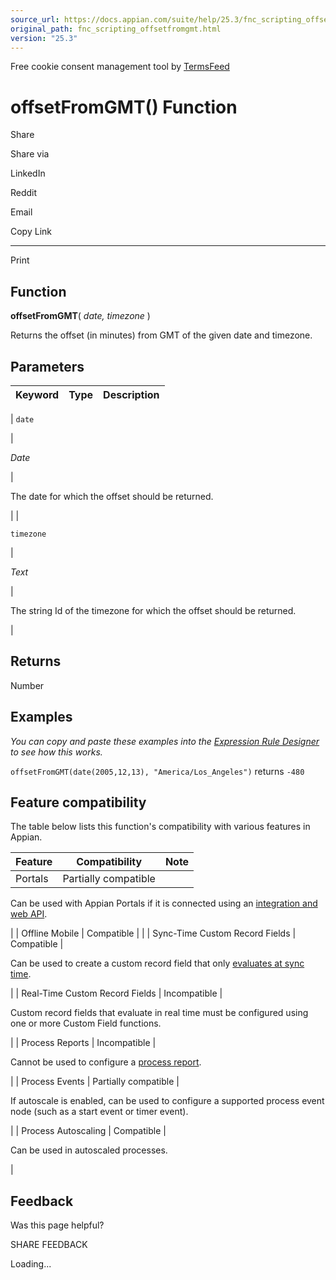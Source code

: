 ```yaml
---
source_url: https://docs.appian.com/suite/help/25.3/fnc_scripting_offsetfromgmt.html
original_path: fnc_scripting_offsetfromgmt.html
version: "25.3"
---
```


Free cookie consent management tool by [TermsFeed](https://www.termsfeed.com/)

# offsetFromGMT() Function

Share

Share via

LinkedIn

Reddit

Email

Copy Link

* * *

Print

## Function

**offsetFromGMT**( _date, timezone_ )

Returns the offset (in minutes) from GMT of the given date and timezone.

## Parameters

| Keyword | Type | Description |
| --- | --- | --- |
|
`date`

 |

_Date_

 |

The date for which the offset should be returned.

 |
|

`timezone`

 |

_Text_

 |

The string Id of the timezone for which the offset should be returned.

 |

## Returns

Number

## Examples

_You can copy and paste these examples into the [Expression Rule Designer](Expression_Rules.html) to see how this works._

`offsetFromGMT(date(2005,12,13), "America/Los_Angeles")` returns `-480`

## Feature compatibility

The table below lists this function's compatibility with various features in Appian.

| Feature | Compatibility | Note |
| --- | --- | --- |
| Portals | Partially compatible |
Can be used with Appian Portals if it is connected using an [integration and web API](portals-design.html#using-partially-compatible-functions-and-objects-in-a-portal).

 |
| Offline Mobile | Compatible |  |
| Sync-Time Custom Record Fields | Compatible |

Can be used to create a custom record field that only [evaluates at sync time](custom-record-fields.html#prodlink-sync-time-evaluations).

 |
| Real-Time Custom Record Fields | Incompatible |

Custom record fields that evaluate in real time must be configured using one or more Custom Field functions.

 |
| Process Reports | Incompatible |

Cannot be used to configure a [process report](Process_Reports.html).

 |
| Process Events | Partially compatible |

If autoscale is enabled, can be used to configure a supported process event node (such as a start event or timer event).

 |
| Process Autoscaling | Compatible |

Can be used in autoscaled processes.

 |

## Feedback

Was this page helpful?

SHARE FEEDBACK

Loading...